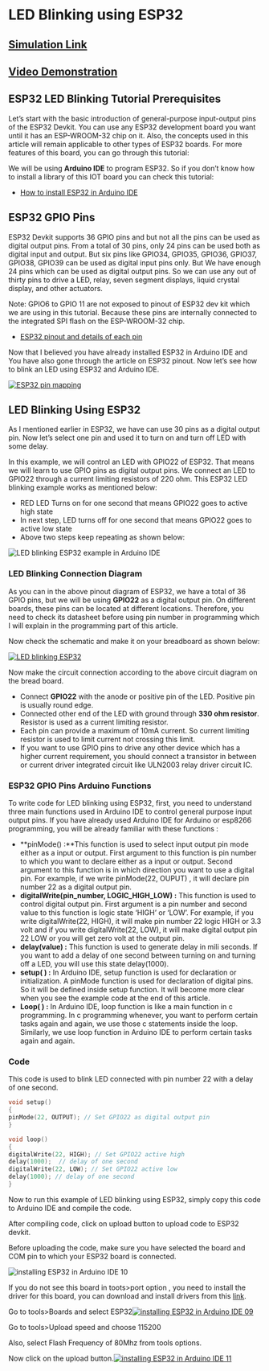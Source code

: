 # LED Blinking using ESP32

## [Simulation Link](https://wokwi.com/projects/342032382586520146)
## [Video Demonstration](https://youtu.be/4OFz-PGe03Q)
## ESP32 LED Blinking Tutorial Prerequisites

Let’s start with the basic introduction of general-purpose input-output pins of the ESP32 Devkit. You can use any ESP32 development board you want until it has an ESP-WROOM-32 chip on it. Also, the concepts used in this article will remain applicable to other types of ESP32 boards. For more features of this board, you can go through this tutorial:



We will be using  **Arduino IDE**  to program ESP32. So if you don’t know how to install a library of this IOT board you can check this tutorial:

-   [How to install ESP32 in Arduino IDE](https://microcontrollerslab.com/install-esp32-arduino-ide/)

## ESP32 GPIO Pins

ESP32 Devkit supports 36 GPIO pins and but not all the pins can be used as digital output pins. From a total of 30 pins, only 24 pins can be used both as digital input and output. But six pins like GPIO34, GPIO35, GPIO36, GPIO37, GPIO38, GPIO39 can be used as digital input pins only. But We have enough 24 pins which can be used as digital output pins. So we can use any out of thirty pins to drive a LED, relay, seven segment displays, liquid crystal display, and other actuators.

Note: GPIO6 to GPIO 11 are not exposed to pinout of ESP32 dev kit which we are using in this tutorial. Because these pins are internally connected to the integrated SPI flash on the ESP-WROOM-32 chip.

-   [ESP32 pinout and details of each pin](https://microcontrollerslab.com/esp32-pinout-use-gpio-pins/)

Now that I believed you have already installed ESP32 in Arduino IDE and You have also gone through the article on ESP32 pinout. Now let’s see how to blink an LED using ESP32 and Arduino IDE.

[![ESP32 pin mapping](https://microcontrollerslab.com/wp-content/uploads/2019/03/ESP32-pin-mapping-1024x578.jpg)](https://microcontrollerslab.com/wp-content/uploads/2019/03/ESP32-pin-mapping.jpg)

## LED Blinking Using ESP32

As I mentioned earlier in ESP32, we have can use 30 pins as a digital output pin. Now let’s select one pin and used it to turn on and turn off LED with some delay.

In this example, we will control an LED with GPIO22 of ESP32. That means we will learn to use GPIO pins as digital output pins. We connect an LED to GPIO22 through a current limiting resistors of 220 ohm. This ESP32 LED blinking example works as mentioned below:

-   RED LED Turns on for one second that means GPIO22 goes to active high state
-   In next step, LED turns off for one second that means GPIO22 goes to active low state
-   Above two steps keep repeating as shown below:

![LED blinking ESP32 example in Arduino IDE](https://microcontrollerslab.com/wp-content/uploads/2019/03/LED-blinking-ESP32-example-in-Arduino-IDE.jpg)

### LED Blinking Connection Diagram

As you can in the above pinout diagram of ESP32, we have a total of 36 GPIO pins, but we will be using  **GPIO22** as a digital output pin. On different boards, these pins can be located at different locations. Therefore, you need to check its datasheet before using pin number in programming which I will explain in the programming part of this article.

Now check the schematic and make it on your breadboard as shown below:

[![LED blinking ESP32](https://microcontrollerslab.com/wp-content/uploads/2019/03/LED-blinking-ESP32.jpg)](https://microcontrollerslab.com/wp-content/uploads/2019/03/LED-blinking-ESP32.jpg)

Now make the circuit connection according to the above circuit diagram on the bread board.

-   Connect  **GPIO22**  with the anode or positive pin of the LED. Positive pin is usually round edge.
-   Connected other end of the LED with ground through  **330 ohm resistor**. Resistor is used as a current limiting resistor.
-   Each pin can provide a maximum of 10mA current. So current limiting resistor is used to limit current not crossing this limit.
-   If you want to use GPIO pins to drive any other device which has a higher current requirement, you should connect a transistor in between or current driver integrated circuit like ULN2003 relay driver circuit IC.

### ESP32 GPIO Pins Arduino Functions

To write code for LED blinking using ESP32, first, you need to understand three main functions used in Arduino IDE to control general purpose input output pins. If you have already used Arduino IDE for Arduino or esp8266 programming, you will be already familiar with these functions :

-   **pinMode() :**This function is used to select input output pin mode either as a input or output. First argument to this function is pin number to which you want to declare either as a input or output. Second argument to this function is in which direction you want to use a digital pin. For example, if we write pinMode(22, OUPUT) , it will declare pin number 22 as a digital output pin.
-   **digitalWrite(pin_number, LOGIC_HIGH_LOW) :** This function is used to control digital output pin. First argument is a pin number and second value to this function is logic state ‘HIGH’ or ‘LOW’. For example, if you write digitalWrite(22, HIGH), it will make pin number 22 logic HIGH or 3.3 volt and if you write digitalWrite(22, LOW), it will make digital output pin 22 LOW or you will get zero volt at the output pin.
-   **delay(value) :** This function is used to generate delay in mili seconds. If you want to add a delay of one second between turning on and turning off a LED, you will use this state delay(1000).
-   **setup( ) :** In Arduino IDE, setup function is used for declaration or initialization. A pinMode function is used for declaration of digital pins. So it will be defined inside setup function. It will become more clear when you see the example code at the end of this article.
-   **Loop( ) :** In Arduino IDE, loop function is like a main function in c programming. In c programming whenever, you want to perform certain tasks again and again, we use those c statements inside the loop. Similarly, we use loop function in Arduino IDE to perform certain tasks again and again.

### Code

This code is used to blink LED connected with pin number 22 with a delay of one second.

```c
void setup()
{
pinMode(22, OUTPUT); // Set GPIO22 as digital output pin
}

void loop() 
{
digitalWrite(22, HIGH); // Set GPIO22 active high
delay(1000);  // delay of one second
digitalWrite(22, LOW); // Set GPIO22 active low
delay(1000); // delay of one second
}
```

Now to run this example of LED blinking using ESP32, simply copy this code to Arduino IDE and compile the code.

After compiling code, click on upload button to upload code to ESP32 devkit.

Before uploading the code, make sure you have selected the board and COM pin to which your ESP32 board is connected.

![installing ESP32 in Arduino IDE 10](https://microcontrollerslab.com/wp-content/uploads/2019/03/installing-ESP32-in-Arduino-IDE-10.jpg)

If you do not see this board in toots>port option , you need to install the driver for this board, you can download and install drivers from this  [link](https://www.silabs.com/products/development-tools/software/usb-to-uart-bridge-vcp-drivers).

Go to tools>Boards and select ESP32[![installing ESP32 in Arduino IDE 09](https://microcontrollerslab.com/wp-content/uploads/2019/03/installing-ESP32-in-Arduino-IDE-09.jpg)](https://microcontrollerslab.com/wp-content/uploads/2019/03/installing-ESP32-in-Arduino-IDE-09.jpg)

Go to tools>Upload speed and choose 115200

Also, select Flash Frequency of 80Mhz from tools options.

Now click on the upload button.[![installing ESP32 in Arduino IDE 11](https://microcontrollerslab.com/wp-content/uploads/2019/03/installing-ESP32-in-Arduino-IDE-11.jpg)](https://microcontrollerslab.com/wp-content/uploads/2019/03/installing-ESP32-in-Arduino-IDE-11.jpg)